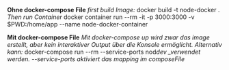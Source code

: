 **Ohne docker-compose File**
_first build Image:_
docker build -t node-docker .
_Then run Container_
docker container run --rm -it -p 3000:3000 -v \$PWD:/home/app --name node-docker-container

**Mit docker-compose File**
_Mit docker-compose up wird zwar das image erstellt, aber kein interaktiver Output über die Konsole ermöglicht._
_Alternativ kann:_
docker-compose run --rm --service-ports nod*dev
\_verwendet werden. --service-ports aktiviert das mapping im composeFile*
